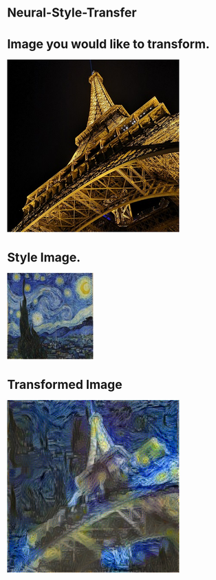 # Neural-Style-Transfer
# Image you would like to transform.
![](images/eiffel.jpg)
# Style Image.
![](images/starrynight.jpg)
# Transformed Image
![](images/style_transfer_result_at_iteration_19.png)
 
